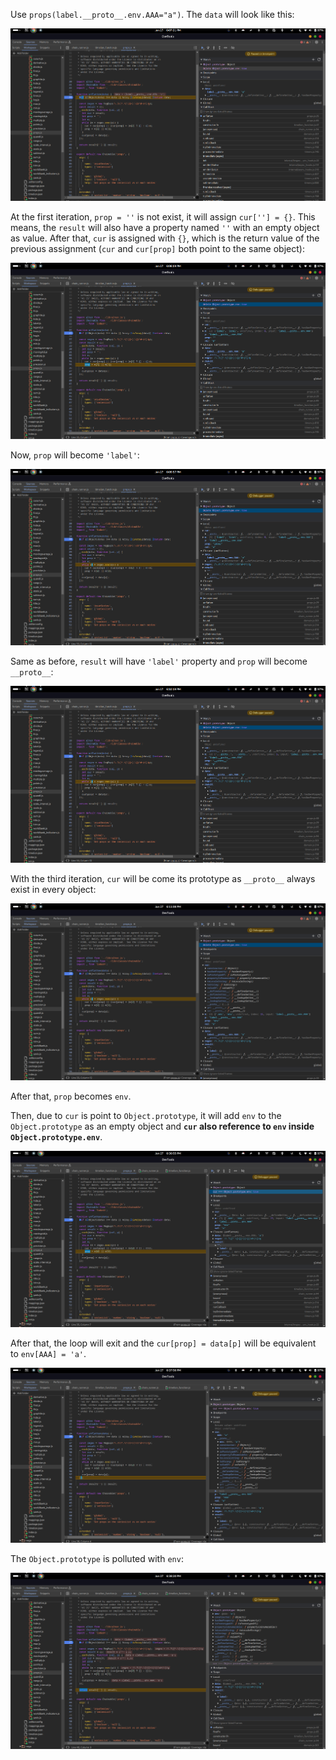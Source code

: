 Use `props(label.__proto__.env.AAA="a")`. The `data` will look like this:

![alt text](images/image-47.png)

At the first iteration, `prop = ''` is not exist, it will assign `cur[''] = {}`. This means, the `result` will also have a property named `''` with an empty object as value. After that, `cur` is assigned with `{}`, which is the return value of the previous assignment (`cur` and `cur[prop]` both point to the same object):

![alt text](images/image-48.png)

Now, `prop` will become `'label'`:

![alt text](images/image-49.png)

Same as before, `result` will have `'label'` property and `prop` will become `__proto__`:

![alt text](images/image-50.png)

With the third iteration, `cur` will be come its prototype as `__proto__` always exist in every object:

![alt text](images/image-51.png)

After that, `prop` becomes `env`.

Then, due to `cur` is point to `Object.prototype`, it will add `env` to the `Object.prototype` as an empty object and **`cur` also reference to `env` inside `Object.prototype.env`**.

![alt text](images/image-53.png)

After that, the loop will exit and the `cur[prop] = data[p]` will be equivalent to `env[AAA] = 'a'`.

![alt text](images/image-54.png)

The `Object.prototype` is polluted with `env`:

![alt text](images/image-55.png)
